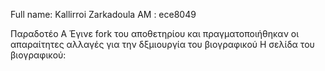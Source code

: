 Full name: Kallirroi Zarkadoula
AM : ece8049

Παραδοτέο Α
Έγινε fork του αποθετηρίου   και πραγματοποιήθηκαν οι απαραίτητες αλλαγές για την δξμιουργία του βιογραφικού
Η σελίδα του βιογραφικού: 
